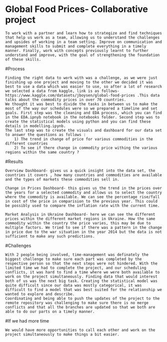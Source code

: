 # Global Food Prices- Collaborative project 

	To work with a partner and learn how to strategize and find techniques that help us work as a team, allowing us to understand the challenges and upsides of working in a team setting. Improve on communication and management skills to submit and complete everything in a timely manner. Finally, work with concepts previously learnt to further understand and improve, with the goal of strengthening the foundation of these skills.

#Process
	
	Finding the right data to work with was a challenge, as we were just finishing up one project and moving to the other we decided it was best to use a data which was easier to use, so after a lot of research we selected a data from kaggle, link is as follows- https://www.kaggle.com/datasets/jboysen/global-food-prices .This data talks about the commodity prices in over 70 countries. 
	We thought it was best to divide the tasks in between us to make the most of the way our schedules were so we prepared a timeline and set goals. First step was the cleaning and EDA process, which you can find in the EDA.ipnyb notebook in the notebooks folder. Second step was to create the statistical models using python and you can find these details in modelling.ipynb.
	The last step was to create the visuals and dashboard for our data set to answer the questions as follows :
		1) The trend in change of price for various commodities in the different countries 
		2) To see if there change in commodity price withing the various regions within the same country ? 


#Results

	Overview Dashboard- gives us a quick insight into the data set, the countries it covers , how many countries and commodities are available and the types of markets these commodities sell in.
	
	Change in Prices Dashboard- this gives us the trend in the prices over the years for a selected commodity and allows us to select the country where the commodity is available. We can see the percentage rise/fall in cost of the price in comparision to the previous year. This could be possibly used to compare the inflation rate with the current time.
	
	Market Analysis in Ukraine Dashboard- here we can see the different prices within the different market regions in Ukraine. How the same commodity within the country the price varies, this may be due to multiple factors. We tried to see if there was a pattern in the change in price due to the war situation in the year 2014 but the data is not sufficient to make any such predictions.


#Challenges

	With 2 people being involved, time-management was definately the biggest challenge to make sure each part was completed by the respective person so that the next steps were not hindered. With the limited time we had to complete the project, and our scheduling conflicts, it was hard to find a time where we were both available to work on the project simultaneously. Finding data that would interest both of us was the next big task. Creating the statistical model was quite difficult since our data was mostly categorical, it was difficult to find a model that was best suited for the relationship we wanted to explore and describe. 
	Coordinating and being able to push the updates of the project to the remote repository was challenging to make sure there is no merge conflicts and that all the branches are updated so that we both are able to do our parts on a timely manner.

 #If we had more time

 	We would have more opportunities to call each other and work on the project simultaneously to make things a bit easier. 
